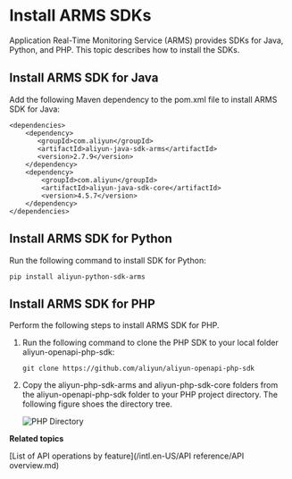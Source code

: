 # Install ARMS SDKs

Application Real-Time Monitoring Service \(ARMS\) provides SDKs for Java, Python, and PHP. This topic describes how to install the SDKs.

## Install ARMS SDK for Java

Add the following Maven dependency to the pom.xml file to install ARMS SDK for Java:

```
<dependencies>
    <dependency>
       <groupId>com.aliyun</groupId>
       <artifactId>aliyun-java-sdk-arms</artifactId>
       <version>2.7.9</version>
    </dependency>
    <dependency>
        <groupId>com.aliyun</groupId>
        <artifactId>aliyun-java-sdk-core</artifactId>
        <version>4.5.7</version>
    </dependency>
</dependencies>
```

## Install ARMS SDK for Python

Run the following command to install SDK for Python:

```
pip install aliyun-python-sdk-arms
```

## Install ARMS SDK for PHP

Perform the following steps to install ARMS SDK for PHP.

1.  Run the following command to clone the PHP SDK to your local folder aliyun-openapi-php-sdk:

    ```
    git clone https://github.com/aliyun/aliyun-openapi-php-sdk
    ```

2.  Copy the aliyun-php-sdk-arms and aliyun-php-sdk-core folders from the aliyun-openapi-php-sdk folder to your PHP project directory. The following figure shoes the directory tree.

    ![PHP Directory](https://static-aliyun-doc.oss-accelerate.aliyuncs.com/assets/img/152342/156509060743309_en-US.png)


**Related topics**  


[List of API operations by feature](/intl.en-US/API reference/API overview.md)


